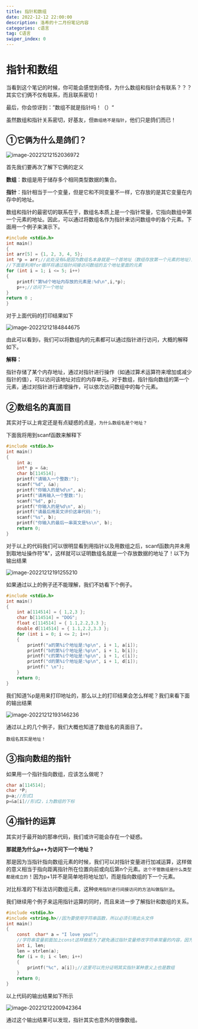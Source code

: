 ```yaml
---
title: 指针和数组
date: 2022-12-12 22:00:00
description: 洛希的十二月份笔记内容
categories: c语言
tag: C语言
swiper_index: 0 
---
```

# 指针和数组

当看到这个笔记的时候，你可能会感觉到奇怪，为什么数组和指针会有联系？？？其实它们俩不仅有联系，而且联系密切！

最后，你会惊讶到：”数组不就是指针吗！（）“

虽然数组和指针关系密切，好基友，但`数组绝不是指针`，他们只是鸽们而已！

## ①它俩为什么是鸽们？

![image-20221212152036972](https://luoxi2334.oss-cn-shanghai.aliyuncs.com/luoxi-picture/202212121520199.png)

首先我们要再次了解下它俩的定义

**数组**：数组是用于储存多个相同类型数据的集合。

**指针**：指针相当于一个变量，但是它和不同变量不一样，它存放的是其它变量在内存中的地址。

数组和指针的最密切的联系在于，数组名本质上是一个指针常量，它指向数组中第一个元素的地址。因此，可以通过将数组名作为指针来访问数组中的各个元素。下面用一个例子来演示下。

```c
#include <stdio.h>
int main()
{
int arr[5] = {1, 2, 3, 4, 5};
int *p = arr;//此处没有&是因为数组名本身就是一个首地址（数组存放第一个元素的地址），此处就是将数组的地址给指针存放。
//下面是利用for循环将通过指针间接访问数组的五个地址里面的元素
for (int i = 1; i <= 5; i++) 
{
    printf("第%d个地址内存放的元素是:%d\n",i,*p);
    p++;//访问下一个地址
}
return 0 ;
}
```

对于上面代码的打印结果如下

![image-20221212184844675](https://luoxi2334.oss-cn-shanghai.aliyuncs.com/luoxi-picture/202212121848777.png)

由此可以看到i，我们可以将数组内的元素都可以通过指针进行访问，大概的解释如下。

**解释：**

指针存储了某个内存地址，通过对指针进行操作（如通过算术运算符来增加或减少指针的值），可以访问该地址对应的内存单元。对于数组，指针指向数组的第一个元素，通过对指针进行递增操作，可以依次访问数组中的每个元素。

## ②数组名的真面目

其实对于以上肯定还是有点疑惑的点是，`为什么数组名是个地址？`

下面我将用到scanf函数来解释下

```c
#include <stdio.h>
int main()
{
	int a;
	int* p = &a;
	char b[114514];
	printf("请输入一个整数:");
	scanf("%d", &a);
	printf("你输入的是%d\n", a);
	printf("请再输入一个整数:");
	scanf("%d", p);
	printf("你输入的是%d\n", a);
	printf("请最后用英文评价这串代码:");
	scanf("%s", b);
	printf("你输入的最后一串英文是%s\n", b);
	return 0;
}
```

对于以上的代码我们可以很明显看到用指针以及用数组之后，scanf函数内并未用到取地址操作符"&"，这样就可以证明数组名就是一个存放数据的地址了！以下为输出结果

![image-20221212191255210](https://luoxi2334.oss-cn-shanghai.aliyuncs.com/luoxi-picture/202212121912277.png)

如果通过以上的例子还不能理解，我们不妨看下个例子。

```c
#include <stdio.h>
int main()
{
    int a[114514] = { 1,2,3 };
    char b[114514] = "DOG";
    float c[114514] = { 1.1,2.2,3.3 };
    double d[114514] = { 1.1,2.2,3.3 };
    for (int i = 0; i <= 2; i++)
    {
        printf("a的第%i个地址是:%p\n", i + 1, a[i]);
        printf("b的第%i个地址是:%p\n", i + 1, b[i]);
        printf("c的第%i个地址是:%p\n", i + 1, c[i]);
        printf("d的第%i个地址是:%p\n", i + 1, d[i]);
        printf(" \n");
    }
    return 0;
}
```

我们知道%p是用来打印地址的，那么以上的打印结果会怎么样呢？我们来看下面的输出结果

![image-20221212193146236](https://luoxi2334.oss-cn-shanghai.aliyuncs.com/luoxi-picture/202212121931303.png)

通过以上的几个例子，我们大概也知道了数组名的真面目了。

`数组名其实是地址！`

## ③指向数组的指针

如果用一个指针指向数组，应该怎么做呢？

```C
char a[114514];
char *P;
p=a;//形式1
p=&a[i]//形式2，i为数组的下标
```

## ④指针的运算

其实对于最开始的那串代码，我们或许可能会存在一个疑惑。

**那就是为什么p++为访问下一个地址？**

那是因为当指针指向数组元素的时候，我们可以对指针变量进行加减运算，这样做的意义相当于指向距离指针所在位置向前或向后第n个元素。`这个不管数组是什么类型都是成立的`！因为p+1并不是简单地将地址加1，而是指向数组的下一个元素。

对比标准的下标法访问数组元素，这种`使用指针进行间接访问的方法叫做指针法`。

我们继续用个例子来运用指针运算的同时，而且来进一步了解指针和数组的关系。

```c
#include <stdio.h>
#include <string.h>//因为要使用字符串函数，所以必须引用此头文件
int main()
{
	const  char* a = "I love you!";
	//字符串变量前面加上const这样做是为了避免通过指针变量修改字符串常量的内容，因为字符串常量是不可修改的，否则就会警告。
	int i, len;
	len = strlen(a);
	for (i = 0; i < len; i++)
	{
		printf("%c", a[i]);//这里可以充分证明其实指针某种意义上也是数组
	}
	return 0;
}
```

以上代码的输出结果如下所示

![image-20221212200942364](https://luoxi2334.oss-cn-shanghai.aliyuncs.com/luoxi-picture/202212122009451.png)

通过这个输出结果可以发现，指针其实也意外的很像数组。